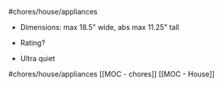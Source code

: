 #chores/house/appliances

- Dimensions: max 18.5" wide, abs max 11.25" tall

- Rating?

- Ultra quiet


#chores/house/appliances 
[[MOC - chores]]
[[MOC - House]]